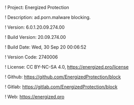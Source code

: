 ! Project: Energized Protection

! Description: ad.porn.malware blocking.

! Version: 6.0.1.20.09.274.00

! Build Version: 20.09.274.00

! Build Date: Wed, 30 Sep 20 00:06:52

! Version Code: 2740006

! License: CC BY-NC-SA 4.0, https://energized.pro/license

! Github: https://github.com/EnergizedProtection/block

! Gitlab: https://gitlab.com/EnergizedProtection/block


! Web: https://energized.pro
